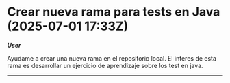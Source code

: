 <!-- Generated by SpecStory -->

# Crear nueva rama para tests en Java (2025-07-01 17:33Z)

_**User**_

Ayudame a crear una nueva rama en el repositorio local.
El interes de esta rama es desarrollar un ejercicio de aprendizaje sobre los test en java.

---

